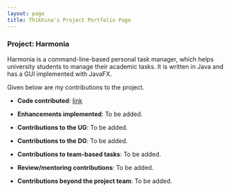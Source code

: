 ```yaml
---
layout: page
title: Thikhina's Project Portfolio Page
---
```


### Project: Harmonia

Harmonia is a command-line-based personal task manager, which helps university students to manage their academic tasks. It is written in Java and has a GUI implemented with JavaFX.

Given below are my contributions to the project.

* **Code contributed**: [link](https://nus-cs2103-ay2122s2.github.io/tp-dashboard/?search=thikhina&breakdown=true)

* **Enhancements implemented**: To be added.

* **Contributions to the UG**: To be added.

* **Contributions to the DG**: To be added.

* **Contributions to team-based tasks**: To be added.

* **Review/mentoring contributions**: To be added.

* **Contributions beyond the project team**: To be added.
